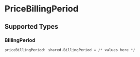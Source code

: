 # PriceBillingPeriod


## Supported Types

### BillingPeriod

```python
priceBillingPeriod: shared.BillingPeriod = /* values here */
```

